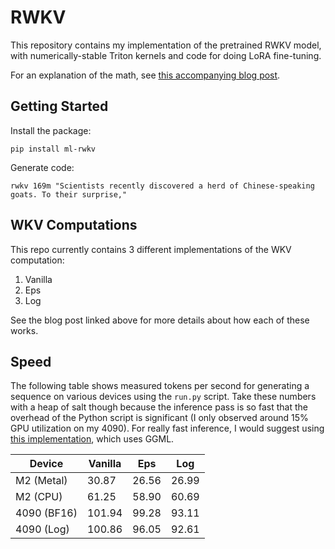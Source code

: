 # RWKV

This repository contains my implementation of the pretrained RWKV model, with numerically-stable Triton kernels and code for doing LoRA fine-tuning.

For an explanation of the math, see [this accompanying blog post](https://ben.bolte.cc/rwkv).

## Getting Started

Install the package:

```
pip install ml-rwkv
```

Generate code:

```
rwkv 169m "Scientists recently discovered a herd of Chinese-speaking goats. To their surprise,"
```

## WKV Computations

This repo currently contains 3 different implementations of the WKV computation:

1. Vanilla
2. Eps
3. Log

See the blog post linked above for more details about how each of these works.

## Speed

The following table shows measured tokens per second for generating a sequence on various devices using the `run.py` script. Take these numbers with a heap of salt though because the inference pass is so fast that the overhead of the Python script is significant (I only observed around 15% GPU utilization on my 4090). For really fast inference, I would suggest using [this implementation](https://github.com/saharNooby/rwkv.cpp), which uses GGML.

| Device      | Vanilla | Eps   | Log   |
| ----------- | ------- | ----- | ----- |
| M2 (Metal)  | 30.87   | 26.56 | 26.99 |
| M2 (CPU)    | 61.25   | 58.90 | 60.69 |
| 4090 (BF16) | 101.94  | 99.28 | 93.11 |
| 4090 (Log)  | 100.86  | 96.05 | 92.61 |
